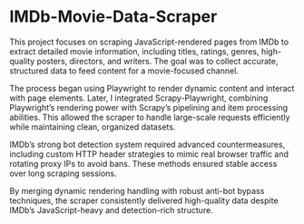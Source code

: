 # IMDb-Movie-Data-Scraper
This project focuses on scraping JavaScript-rendered pages from IMDb to extract detailed movie information, including titles, ratings, genres, high-quality posters, directors, and writers. The goal was to collect accurate, structured data to feed content for a movie-focused channel.

The process began using Playwright to render dynamic content and interact with page elements. Later, I integrated Scrapy-Playwright, combining Playwright’s rendering power with Scrapy’s pipelining and item processing abilities. This allowed the scraper to handle large-scale requests efficiently while maintaining clean, organized datasets.

IMDb’s strong bot detection system required advanced countermeasures, including custom HTTP header strategies to mimic real browser traffic and rotating proxy IPs to avoid bans. These methods ensured stable access over long scraping sessions.

By merging dynamic rendering handling with robust anti-bot bypass techniques, the scraper consistently delivered high-quality data despite IMDb’s JavaScript-heavy and detection-rich structure.
